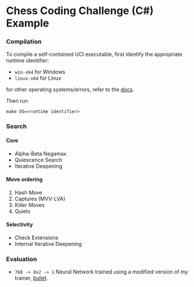 # Chess Coding Challenge (C#) Example

### Compilation
To compile a self-contained UCI executable, first identify the appropriate runtime identifier:
- `win-x64` for Windows
- `linux-x64` for Linux

for other operating systems/errors, refer to the [docs](https://learn.microsoft.com/en-us/dotnet/core/rid-catalog).

Then run
```
make OS=<runtime identifier>
```

### Search

#### Core
- Alpha-Beta Negamax
- Quiescence Search
- Iterative Deepening

#### Move ordering
1. Hash Move
2. Captures (MVV-LVA)
3. Killer Moves
4. Quiets

#### Selectivity
- Check Extensions
- Internal Iterative Deepening


### Evaluation
- `768 -> 8x2 -> 1` Neural Network trained using a modified version of my trainer, [bullet](https://github.com/jw1912/bullet/tree/seb).
